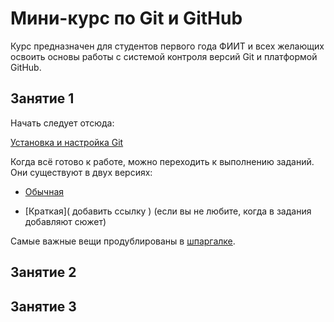 # Мини-курс по Git и GitHub

Курс предназначен для студентов первого года ФИИТ и всех желающих освоить основы работы с системой контроля версий Git и платформой GitHub. 

## Занятие 1

Начать следует отсюда:

[Установка и настройка Git](install-git.md)

Когда всё готово к работе, можно переходить к выполнению заданий. Они существуют в двух версиях:

- [Обычная](first-lesson.md)

- [Краткая]( добавить ссылку ) (если вы не любите, когда в задания добавляют сюжет)

Самые важные вещи продублированы в [шпаргалке](cheat-sheet.md).

## Занятие 2

## Занятие 3
